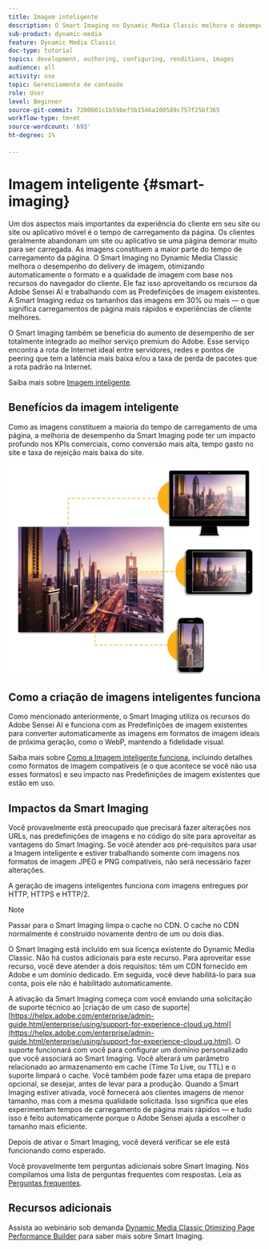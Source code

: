 ```yaml
---
title: Imagem inteligente
description: O Smart Imaging no Dynamic Media Classic melhora o desempenho do delivery de imagem, otimizando automaticamente o formato e a qualidade de imagem com base nos recursos do navegador do cliente. Ele faz isso aproveitando os recursos da Adobe Sensei AI e trabalhando com as Predefinições de imagem existentes. Saiba mais sobre a Smart Imaging e como você pode usá-la para oferecer melhores experiências ao cliente por meio de carregamentos de página mais rápidos.
sub-product: dynamic-media
feature: Dynamic Media Classic
doc-type: tutorial
topics: development, authoring, configuring, renditions, images
audience: all
activity: use
topic: Gerenciamento de conteúdo
role: User
level: Beginner
source-git-commit: 7200601c1b59bef5b1546a100589c757f25bf365
workflow-type: tm+mt
source-wordcount: '693'
ht-degree: 1%

---
```



# Imagem inteligente {#smart-imaging}

Um dos aspectos mais importantes da experiência do cliente em seu site ou site ou aplicativo móvel é o tempo de carregamento da página. Os clientes geralmente abandonam um site ou aplicativo se uma página demorar muito para ser carregada. As imagens constituem a maior parte do tempo de carregamento da página. O Smart Imaging no Dynamic Media Classic melhora o desempenho do delivery de imagem, otimizando automaticamente o formato e a qualidade de imagem com base nos recursos do navegador do cliente. Ele faz isso aproveitando os recursos da Adobe Sensei AI e trabalhando com as Predefinições de imagem existentes. A Smart Imaging reduz os tamanhos das imagens em 30% ou mais — o que significa carregamentos de página mais rápidos e experiências de cliente melhores.

O Smart Imaging também se beneficia do aumento de desempenho de ser totalmente integrado ao melhor serviço premium do Adobe. Esse serviço encontra a rota de Internet ideal entre servidores, redes e pontos de peering que tem a latência mais baixa e/ou a taxa de perda de pacotes que a rota padrão na Internet.

Saiba mais sobre [Imagem inteligente](https://experienceleague.adobe.com/docs/experience-manager-64/assets/dynamic/imaging-faq.html).

## Benefícios da imagem inteligente

Como as imagens constituem a maioria do tempo de carregamento de uma página, a melhoria de desempenho da Smart Imaging pode ter um impacto profundo nos KPIs comerciais, como conversão mais alta, tempo gasto no site e taxa de rejeição mais baixa do site.

![imagem](assets/smart-imaging/smart-imaging-1.png)

## Como a criação de imagens inteligentes funciona

Como mencionado anteriormente, o Smart Imaging utiliza os recursos do Adobe Sensei AI e funciona com as Predefinições de imagem existentes para converter automaticamente as imagens em formatos de imagem ideais de próxima geração, como o WebP, mantendo a fidelidade visual.

Saiba mais sobre [Como a Imagem inteligente funciona](https://experienceleague.adobe.com/docs/experience-manager-64/assets/dynamic/imaging-faq.html#how-does-smart-imaging-work), incluindo detalhes como formatos de imagem compatíveis (e o que acontece se você não usa esses formatos) e seu impacto nas Predefinições de imagem existentes que estão em uso.

## Impactos da Smart Imaging

Você provavelmente está preocupado que precisará fazer alterações nos URLs, nas predefinições de imagens e no código do site para aproveitar as vantagens do Smart Imaging. Se você atender aos pré-requisitos para usar a Imagem inteligente e estiver trabalhando somente com imagens nos formatos de imagem JPEG e PNG compatíveis, não será necessário fazer alterações.

A geração de imagens inteligentes funciona com imagens entregues por HTTP, HTTPS e HTTP/2.

>[!NOTE]
>
>Passar para o Smart Imaging limpa o cache no CDN. O cache no CDN normalmente é construído novamente dentro de um ou dois dias.

O Smart Imaging está incluído em sua licença existente do Dynamic Media Classic. Não há custos adicionais para este recurso. Para aproveitar esse recurso, você deve atender a dois requisitos: têm um CDN fornecido em Adobe e um domínio dedicado. Em seguida, você deve habilitá-lo para sua conta, pois ele não é habilitado automaticamente.

A ativação da Smart Imaging começa com você enviando uma solicitação de suporte técnico ao |criação de um caso de suporte| [https://helpx.adobe.com/enterprise/admin-guide.html/enterprise/using/support-for-experience-cloud.ug.html](https://helpx.adobe.com/enterprise/admin-guide.html/enterprise/using/support-for-experience-cloud.ug.html). O suporte funcionará com você para configurar um domínio personalizado que você associará ao Smart Imaging. Você alterará um parâmetro relacionado ao armazenamento em cache (Time To Live, ou TTL) e o suporte limpará o cache. Você também pode fazer uma etapa de preparo opcional, se desejar, antes de levar para a produção. Quando a Smart Imaging estiver ativada, você fornecerá aos clientes imagens de menor tamanho, mas com a mesma qualidade solicitada. Isso significa que eles experimentam tempos de carregamento de página mais rápidos — e tudo isso é feito automaticamente porque o Adobe Sensei ajuda a escolher o tamanho mais eficiente.

Depois de ativar o Smart Imaging, você deverá verificar se ele está funcionando como esperado.

Você provavelmente tem perguntas adicionais sobre Smart Imaging. Nós compilamos uma lista de perguntas frequentes com respostas. Leia as [Perguntas frequentes](https://experienceleague.adobe.com/docs/experience-manager-64/assets/dynamic/imaging-faq.html).

## Recursos adicionais

Assista ao webinário sob demanda [Dynamic Media Classic Otimizing Page Performance Builder](https://seminars.adobeconnect.com/pzc1gw0cihpv) para saber mais sobre Smart Imaging.
